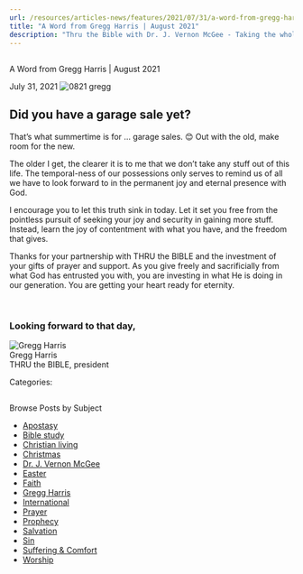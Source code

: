 ```yaml
---
url: /resources/articles-news/features/2021/07/31/a-word-from-gregg-harris-august-2021
title: "A Word from Gregg Harris | August 2021"
description: "Thru the Bible with Dr. J. Vernon McGee - Taking the whole Word to the whole world"
---
```







## 
 A Word from Gregg Harris | August 2021


July 31, 2021
![](https://ttb.org/images/default-source/features-and-news/0821-gregg0326080a-d336-4d94-9a0b-46e7e5660cae.jpg?sfvrsn=30ec1f16_1 "0821 gregg")




## Did you have a garage sale yet?

That’s what summertime is for … garage sales. 😊 Out with the old, make room for the new. 

The older I get, the clearer it is to me that we don’t take any stuff out of this life. The temporal-ness of our possessions only serves to remind us of all we have to look forward to in the permanent joy and eternal presence with God. 

I encourage you to let this truth sink in today. Let it set you free from the pointless pursuit of seeking your joy and security in gaining more stuff. Instead, learn the joy of contentment with what you have, and the freedom that gives. 

Thanks for your partnership with THRU the BIBLE and the investment of your gifts of prayer and support. As you give freely and sacrificially from what God has entrusted you with, you are investing in what He is doing in our generation. You are getting your heart ready for eternity. 

 

### Looking forward to that day,

![Gregg Harris ](/images/default-source/default-album/gregg-harris.jpg?sfvrsn=38591e16_0 "Gregg Harris ")  
Gregg Harris  
THRU the BIBLE, president 



Categories: 









## 
 Browse Posts by Subject


* [Apostasy](/resources/articles-news/-in-tags/tags/Apostasy)
* [Bible study](/resources/articles-news/-in-tags/tags/Bible-study)
* [Christian living](/resources/articles-news/-in-tags/tags/Christian-living)
* [Christmas](/resources/articles-news/-in-tags/tags/Christmas)
* [Dr. J. Vernon McGee](/resources/articles-news/-in-tags/tags/Dr-J-Vernon-McGee)
* [Easter](/resources/articles-news/-in-tags/tags/easter)
* [Faith](/resources/articles-news/-in-tags/tags/Faith)
* [Gregg Harris](/resources/articles-news/-in-tags/tags/Gregg-Harris)
* [International](/resources/articles-news/-in-tags/tags/International)
* [Prayer](/resources/articles-news/-in-tags/tags/prayer)
* [Prophecy](/resources/articles-news/-in-tags/tags/Prophecy)
* [Salvation](/resources/articles-news/-in-tags/tags/Salvation)
* [Sin](/resources/articles-news/-in-tags/tags/sin)
* [Suffering & Comfort](/resources/articles-news/-in-tags/tags/Suffering-Comfort)
* [Worship](/resources/articles-news/-in-tags/tags/worship)







